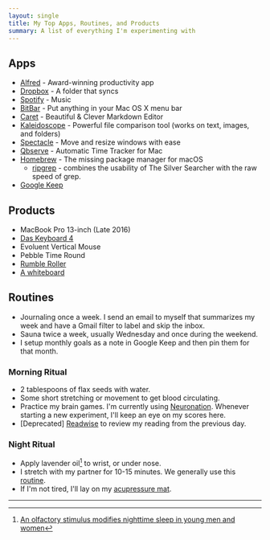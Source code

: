 ```yaml
---
layout: single
title: My Top Apps, Routines, and Products
summary: A list of everything I'm experimenting with
---
```


## Apps

- [Alfred](https://www.alfredapp.com/) - Award-winning productivity app
- [Dropbox](https://www.dropbox.com/install) - A folder that syncs
- [Spotify](https://www.spotify.com/us/download/other/) - Music
- [BitBar](https://github.com/matryer/bitbar/releases/latest) - Put anything in your Mac OS X menu bar
- [Caret](https://caret.io/) - Beautiful & Clever Markdown Editor
- [Kaleidoscope](https://www.kaleidoscopeapp.com/) - Powerful file comparison tool (works on text, images, and folders)
- [Spectacle](https://www.spectacleapp.com/) - Move and resize windows with ease
- [Qbserve](https://qotoqot.com/qbserve/) - Automatic Time Tracker for Mac
- [Homebrew](https://brew.sh/) - The missing package manager for macOS
  - [ripgrep](https://github.com/BurntSushi/ripgrep) - combines the usability of The Silver Searcher with the raw speed of grep.
- [Google Keep](https://keep.google.com)

## Products

- MacBook Pro 13-inch (Late 2016)
- [Das Keyboard 4](http://amzn.to/2D3aQ3V)
- Evoluent Vertical Mouse
- Pebble Time Round
- [Rumble Roller](http://a.co/9rtLDV3)
- [A whiteboard](http://a.co/3BxYmiU)

## Routines

- Journaling once a week. I send an email to myself that summarizes my week and have a Gmail filter to label and skip the inbox.
- Sauna twice a week, usually Wednesday and once during the weekend.
- I setup monthly goals as a note in Google Keep and then pin them for that month.

### Morning Ritual

- 2 tablespoons of flax seeds with water.
- Some short stretching or movement to get blood circulating.
- Practice my brain games. I'm currently using [Neuronation](https://www.neuronation.com/). Whenever starting a new experiment, I'll keep an eye on my scores here.
- [Deprecated] [Readwise](https://readwise.io/) to review my reading from the previous day.

### Night Ritual

- Apply lavender oil[^1] to wrist, or under nose.
- I stretch with my partner for 10-15 minutes. We generally use this [routine](https://www.youtube.com/watch?v=99uYEteT-UI).
- If I'm not tired, I'll lay on my [acupressure mat](https://www.amazon.com/gp/product/B0049Q0P9M).

---

[^1]: [An olfactory stimulus modifies nighttime sleep in young men and women](https://www.ncbi.nlm.nih.gov/pubmed/16298774)
